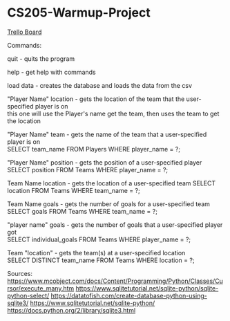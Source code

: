 # CS205-Warmup-Project

[Trello Board](https://trello.com/b/M300vmgU/cs205-project-al-nb-sh-mm)


Commands: 

quit - quits the program

help - get help with commands  

load data - creates the database and loads the data from the csv  

"Player Name" location - gets the location of the team that the user-specified player is on  
    this one will use the Player's name get the team, then uses the team to get the location

"Player Name" team - gets the name of the team that a user-specified player is on  
    SELECT team_name FROM Players WHERE player_name = ?;

"Player Name" position - gets the position of a user-specified player
    SELECT position FROM Teams WHERE player_name = ?;

Team Name location - gets the location of a user-specified team 
    SELECT location FROM Teams WHERE team_name = ?;
     
Team Name goals - gets the number of goals for a user-specified team  
    SELECT goals FROM Teams WHERE team_name = ?;

"player name" goals - gets the number of goals that a user-specified player got  
    SELECT individual_goals FROM Teams WHERE player_name = ?;

Team "location" - gets the team(s) at a user-specified location  
    SELECT DISTINCT team_name FROM Teams WHERE location = ?;


Sources:
https://www.mcobject.com/docs/Content/Programming/Python/Classes/Cursor/execute_many.htm
https://www.sqlitetutorial.net/sqlite-python/sqlite-python-select/
https://datatofish.com/create-database-python-using-sqlite3/
https://www.sqlitetutorial.net/sqlite-python/
https://docs.python.org/2/library/sqlite3.html


